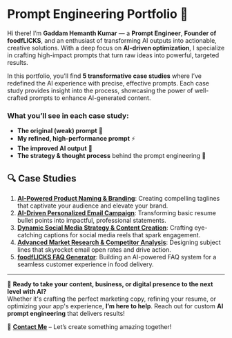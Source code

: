 # Prompt Engineering Portfolio 🎯

Hi there! I’m **Gaddam Hemanth Kumar** — a **Prompt Engineer**, **Founder of foodfLICKS**, and an enthusiast of transforming AI outputs into actionable, creative solutions. With a deep focus on **AI-driven optimization**, I specialize in crafting high-impact prompts that turn raw ideas into powerful, targeted results.

In this portfolio, you’ll find **5 transformative case studies** where I’ve redefined the AI experience with precise, effective prompts. Each case study provides insight into the process, showcasing the power of well-crafted prompts to enhance AI-generated content.

### What you’ll see in each case study:
- **The original (weak) prompt** 🛑
- **My refined, high-performance prompt** ⚡
- **The improved AI output** 🚀
- **The strategy & thought process** behind the prompt engineering 🧠

## 🔍 Case Studies

1. **[AI-Powered Product Naming & Branding](./case-study-1.md)**: Creating compelling taglines that captivate your audience and elevate your brand.
2. **[AI-Driven Personalized Email Campaign](./case-study-2.md)**: Transforming basic resume bullet points into impactful, professional statements.
3. **[Dynamic Social Media Strategy & Content Creation](./case-study-3.md)**: Crafting eye-catching captions for social media reels that spark engagement.
4. **[Advanced Market Research & Competitor Analysis](./case-study-4.md)**: Designing subject lines that skyrocket email open rates and drive action.
5. **[foodfLICKS FAQ Generator](./case-study-5.md)**: Building an AI-powered FAQ system for a seamless customer experience in food delivery.

---

🌟 **Ready to take your content, business, or digital presence to the next level with AI?**  
Whether it's crafting the perfect marketing copy, refining your resume, or optimizing your app's experience, **I’m here to help**. Reach out for custom **AI prompt engineering** that delivers results!

📩 **[Contact Me](hemanthhemu1104@gmail.com)** – Let’s create something amazing together!  

